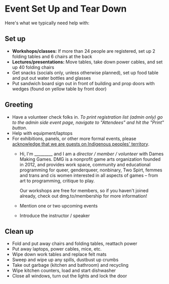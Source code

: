 # Event Set Up and Tear Down

Here's what we typically need help with:

## Set up

* **Workshops/classes:** If more than 24 people are registered, set up 2 folding tables and 6 chairs at the back 
* **Lectures/presentations:** Move tables, take down power cables, and set up 40 folding chairs
* Get snacks \(socials only, unless otherwise planned\), set up food table and put out water bottles and glasses
* Put sandwich board sign out in front of building and prop doors with wedges \(found on yellow table by front door\)

## Greeting

* Have a volunteer check folks in. _To print registration list \(admin only\) go to the admin side event page, navigate to "Attendees" and hit the "Print" button._
* Help with equipment/laptops
* For exhibitions, panels, or other more formal events, please [acknowledge that we are guests on Indigenous peoples' territory](../territorial-acknowledgment.md).
  * Hi, I'm \_\_\_\_\_\_\_\_\_ and I am a _director / member / volunteer_ with Dames Making Games. DMG is a nonprofit game arts organization founded in 2012, and provides work space, community and educational programming for queer, genderqueer, nonbinary, Two Spirt, femmes and trans and cis women interested in all aspects of games – from art to programming, critique to play.

    Our workshops are free for members, so if you haven't joined already, check out dmg.to/membership for more information!

  * Mention one or two upcoming events
  * Introduce the instructor / speaker

## Clean up

* Fold and put away chairs and folding tables, reattach power
* Put away laptops, power cables, mice, etc.
* Wipe down work tables and replace felt mats
* Sweep and wipe up any spills, dustbust up crumbs
* Take out garbage \(kitchen and bathroom\) and recycling
* Wipe kitchen counters, load and start dishwasher
* Close all windows, turn out the lights and lock the door

